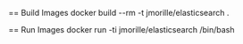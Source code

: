 == Build Images
docker build --rm -t jmorille/elasticsearch .

== Run Images
docker run -ti jmorille/elasticsearch /bin/bash

